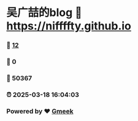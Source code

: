 # 吴广喆的blog :link: https://niffffty.github.io 
### :page_facing_up: [12](https://niffffty.github.io/tag.html) 
### :speech_balloon: 0 
### :hibiscus: 50367 
### :alarm_clock: 2025-03-18 16:04:03 
### Powered by :heart: [Gmeek](https://github.com/Meekdai/Gmeek)
